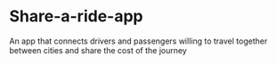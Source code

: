 # Share-a-ride-app
An app that connects drivers and passengers willing to travel together between cities and share the cost of the journey
